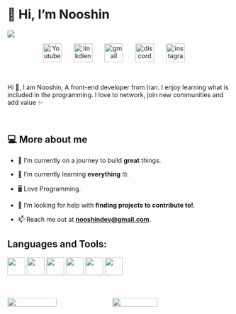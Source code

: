 
<h1>👋 Hi, I’m Nooshin </h1> 

<img  src="https://i.postimg.cc/5y2y25Ny/Untitled-1594-400-px-2.png">

<p align="center">
  <a href="https://twitter.com/itsnooshindev"><img width="42px" alt="Youtube" title="Youtube" src="https://i.postimg.cc/dQCp2Njh/Style-Original-Circle-Shape-True.png"/></a>
  &#8287;&#8287;&#8287;&#8287;&#8287;
  <a href="https://www.linkedin.com/in/nooshin-bakhtiari-62378520b/"><img width="42px" alt="linkdien" title="Twitter" src="https://i.postimg.cc/zD9LMvhd/Style-Original-Circle-Sharrrrpe-True.png"/></a>
  &#8287;&#8287;&#8287;&#8287;&#8287;
  <a href="mailto:nooshindev@gmail.com"><img width="42px" alt="gmail" title="gmail" src="https://i.postimg.cc/mZMZPwcw/Style-Original-Circle-spng.png"/></a>
  &#8287;&#8287;&#8287;&#8287;&#8287;
 <a href="https://www.discordapp.com/users/Nooshin96#5773"><img width="42px" alt="discord" title="discord" src="https://i.postimg.cc/pr13Bm1d/ff.png"/></a>
  &#8287;&#8287;&#8287;&#8287;&#8287;
  <a href="https://www.instagram.com/nooshin.dev/"><img width="42px" alt="instagram" title="instagram" src="https://i.postimg.cc/rwLzGz6j/Style-Original-Circle-Shapedfs-True.png"/></a>
  &#8287;&#8287;&#8287;&#8287;&#8287;
 
</p>

<br/>

<p>
  
Hi 👋, I am Nooshin, A front-end developer from Iran. I enjoy learning what is included in the programming. I love to network, join new communities and add value ✨

<div>
<br>

   ## 💻 More about me

- 🔭 I’m currently on a journey to build **great** things.

- 🌱 I’m currently learning **everything** 🤓.
	
- 🖥 Love Programming.

- 🤝 I’m looking for help with **finding projects to contribute to!**.

- 📫 Reach me out at **nooshindev@gmail.com**.


  
</p>
	
	

  </p>




## Languages and Tools:
<a href="https://code.visualstudio.com/"> <img src="https://svgshare.com/i/gTp.svg" width="40px" ></a>
<a href="https://html.com/"> <img src="https://svgshare.com/i/gW4.svg" width="40px" ></a>
<a href="https://css-tricks.com/"> <img src="https://svgshare.com/i/gVd.svg" width="40px" ></a>
<a href="https://www.javascript.com/"> <img src="https://svgshare.com/i/gWF.svg" width="40px" ></a>
<a href="https://getbootstrap.com/"> <img src="https://svgshare.com/i/gVe.svg" width="40px" ></a>
<a href="https://github.com"> <img src="https://svgshare.com/i/gVT.svg" width="40px" ></a>



<br>
</br>


<div  style="display: flex; flex-direction: row;>
  <a href="https://github.com/itsnooshin">
    <img width="47%" height="auto" src="https://github-readme-stats-eight-theta.vercel.app/api?username=itsnooshin&show_icons=true&theme=radical&include_all_commits=true&count_private=true"/>
    <img width="45%" height="auto" src="https://github-readme-stats-eight-theta.vercel.app/api/top-langs/?username=itsnooshin&layout=compact&langs_count=8&theme=radical"/>
  </a>
</p>


